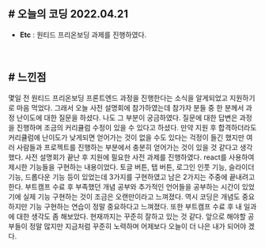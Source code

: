 ## # 오늘의 코딩 2022.04.21

- **Etc** : 원티드 프리온보딩 과제를 진행하였다.

<br>

## # 느낀점

몇일 전 원티드 프리온보딩 프론트엔드 과정을 진행한다는 소식을 알게되었고 지원하기로 마음 먹었다.
그래서 오늘 사전 설명회에 참가하였는데 참가자 분들 중 한 분께서 과정 난이도에 대한 질문을 하셨다. 나도 그 부분이 궁금하였다.
질문에 대한 답변은 과정을 진행하며 조금의 커리큘럼 수정이 있을 수 있다고 하셨다. 만약 지원 후 합격하더라도 커리큘럼에 난이도가
낮게되면 얻어가는 것이 없을 수도 있다는 걱정이 들긴 했지만 여러 사람들과 프로젝트를 진행하는 부분에서 충분히 얻어가는 것이 있을 것 같다고 생각했다.
사전 설명회가 끝난 후 지원에 필요한 사전 과제를 진행하였다. react를 사용하여 제시한 기능들을 구현하는 내용이었다.
토글 버튼, 탭 버튼, 로그인 인풋 기능, 슬라이더 기능, 드롭다운 기능 등이 있었는데 3가지를 구현하였고 남은 2가지는 주중에 끝내려고 한다.
부트캠프 수료 후 부족했던 개념 공부와 추가적인 언어들을 공부하는 시간이 있었기에 실제 기능 구현하는 것이 조금은 오랜만이라고 느껴졌다.
역시 코딩은 개념도 중요하지만 기능 구현하는 연습이 정말 중요하다고 느껴졌다. 또한 부트캠프 수료 후 내 일과에 대한 생각도 좀 해보았다.
현재까지는 꾸준히 잘하고 있는 것 같다. 앞으로 해야할 공부들이 정말 많지만 지금처럼 꾸준히 노력하며 어제보다 오늘이 더 나은 내가 되어야 겠다.
